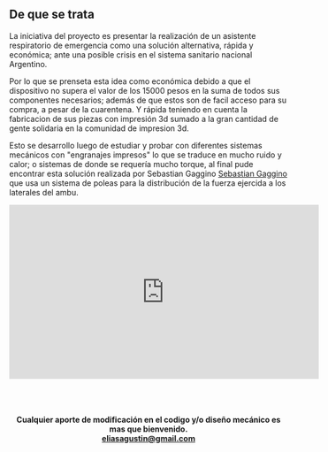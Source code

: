 ## De que se trata
La iniciativa del proyecto es presentar la realización de un asistente respiratorio de emergencia como una solución alternativa, rápida y económica; ante una posible crisis en el sistema sanitario nacional Argentino.

Por lo que se prenseta esta idea como económica debido a que el dispositivo no supera el valor de los 15000 pesos en la suma de todos sus componentes necesarios; además de que estos son de facil acceso para su compra, a pesar de la cuarentena. Y rápida teniendo en cuenta la fabricacion de sus piezas con impresión 3d sumado a la gran cantidad de gente solidaria en la comunidad de impresion 3d.

Esto se desarrollo luego de estudiar y probar con diferentes sistemas mecánicos con "engranajes impresos" lo que se traduce en mucho ruido y calor; o sistemas de donde se requería mucho torque, al final pude encontrar esta solución realizada por Sebastian Gaggino [Sebastian Gaggino](https://github.com/SebaGaggino/rees31) que usa un sistema de poleas para la distribución de la fuerza ejercida a los laterales del ambu.



<div align="center">
<iframe width="560" height="315" src="https://www.youtube.com/embed/pcKIJMWP4SA" frameborder="0" allow="accelerometer; autoplay; encrypted-media; gyroscope; picture-in-picture" allowfullscreen></iframe>
<div align="center">
  
<br>
<br>
<br>
<div align="center">

<b>Cualquier aporte de modificación en el codigo y/o diseño mecánico es mas que bienvenido.</b> 
<br>
<strong>eliasagustin@gmail.com</strong>
<div align="center">
